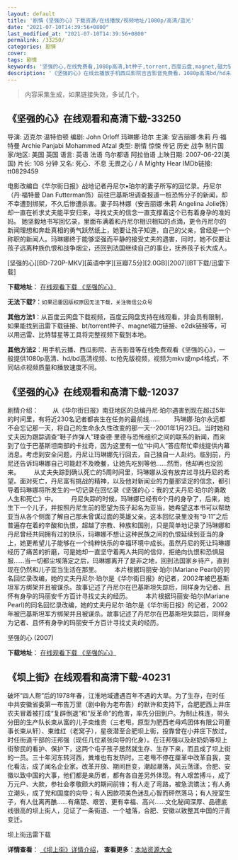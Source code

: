 ```yaml
---
layout: default
title: '剧情《坚强的心》下载资源/在线播放/视频地址/1080p/高清/蓝光'
date: "2021-07-10T14:39:56+0800"
last_modified_at: "2021-07-10T14:39:56+0800"
permalink: /33250/
categories: 剧情
cover:
tags: 剧情
keywords: '坚强的心,在线免费看,1080p高清,bt种子,torrent,百度云盘,magnet,磁力链,迅雷下载资源'
description: '《坚强的心》在线云播放手机西瓜影院吉吉影音免费看，1080p高清bd/hd未删减完整版和tc抢先枪版，mkv/mp4格式，附带bt/torrent种子、magnet/磁力链、百度云盘、网盘资源迅雷下载链接'
---
```


>内容采集生成，如果链接失效，多试几个。


## 《坚强的心》在线观看和高清下载-33250

导演: 迈克尔·温特伯顿 编剧: John Orloff 玛琳娜·珀尔 主演: 安吉丽娜·朱莉 丹·福特曼 Archie Panjabi Mohammed Afzal 类型: 剧情 惊悚 传记 历史 战争 制片国家/地区: 美国 英国 语言: 英语 法语 乌尔都语 阿拉伯语 上映日期: 2007-06-22(美国) 片长: 108 分钟 又名: 死心．不息 无畏之心 / A Mighty Hear IMDb链接: tt0829459

电影改编自《华尔街日报》战地记者丹尼尔•珀尔的妻子所写的回忆录。丹尼尔（丹·福特曼 Dan Futterman饰）前往巴基斯坦调查报道一桩恐怖分子的新闻，却不幸遭到绑架，不久后惨遭杀害。妻子玛林娜（安吉丽娜·朱莉 Angelina Jolie饰）却一直在祈求丈夫能平安归来，寻找丈夫的信念一直支撑着这个已有着身孕的准妈妈。 她坚毅地书写回忆录，里面布满着和丹尼尔相识相知的点滴，更令丹尼尔的新闻理想和奔赴真相的勇气跃然纸上，她要让孩子知道，自己的父亲，曾经是一个称职的新闻人。玛琳娜终于能够坚强而平静的接受丈夫的遇害，同时，她不仅要让孩子远离种族仇恨和战争烟尘，还回到法国继续自己的事业，抚养孩子长大成人。


[坚强的心][BD-720P-MKV][英语中字][豆瓣7.5分][2.0GB][2007][BT下载/迅雷下载]

**下载地址**： [在线观看下载 《坚强的心》](https://www.btdx8.com/torrent/a_mighty_hear_2007.html) 


**无法下载?**：`如果迅雷因版权原因无法下载，关注微信公众号 `

**其他方法1**：从百度云网盘下载视频，百度云网盘支持在线观看，非会员有限制，如果能找到迅雷下载链接、bt/torrent种子、magnet磁力链接、e2dk链接等，可以用迅雷、比特彗星等工具将完整视频下载到本地。

**其他方法2**：用手机云播、西瓜影院、吉吉影音等在线免费观看《坚强的心》，一般提供1080p高清、hd/bd高清视频、tc抢先版视频，视频为mkv或mp4格式，不同站点视频质量和播放速度不同。


## 《坚强的心》在线观看和高清下载-12037

剧情介绍： 　　从《华尔街日报》南亚地区的总编丹尼·珀尔遇害到现在超过5年的时间里，有将近230名记者都丧生在任务的最前线…… 　　玛琳娜·珀尔永远都不会忘记那一天，将自己的生命永久性改变的那一天--2001年1月23日。当时她和丈夫因为跟踪调查“鞋子炸弹人”理查德·里德与恐怖组织之间的联系的新闻，而来到了位于巴基斯坦南部的卡拉奇，因为这里有一位“中间人”答应帮忙牵线提供内幕消息。考虑到安全问题，丹尼让玛琳娜先行回去，自己独自一人赴约。临别前，丹尼还告诉玛琳娜自己可能赶不及晚餐，让她先吃别等他……然而，他却再也没回来。 　　从丈夫失踪到确认死亡的5周时间里，玛琳娜从没有放弃过寻找丹尼的希望。面对死亡，丹尼富有挑战的精神，以及他对新闻业的力量那坚定的信念，都引导着玛琳娜将所发生的一切记录在回忆录《坚强的心：我的丈夫丹尼·珀尔的勇敢人生和死亡》中。 　　丹尼失踪的时候，玛琳娜已经有6个月的身孕了，后来，她生下一个儿子，并按照丹尼生前的愿望为孩子起名为亚当，她希望这本书可以帮助亚当从各个侧面了解自己那未曾谋过面的英雄父亲。这本回忆录里没有“9·11”之后普遍存在着的辛酸和仇恨，超越了宗教、种族和国别，只是简单地记录了玛琳娜和丹尼曾经共同拥有过的快乐，玛琳娜不想让这种民族之间的仇恨延续到亚当的身上，她更希望儿子能够在一个纯粹快乐的幸福环境中成长。虽然丹尼的死让玛琳娜经历了痛苦的折磨，可是她却一直坚守着两人共同的信仰，拒绝向仇恨和恐惧屈服……当一切都尘埃落定之后，玛琳娜离开了是非之地，回到法国家乡待产，直到现在仍然和儿子亚当生活在那里。 　　本片根据玛丽安·珀尔(Mariane Pearl)的同名回忆录改编，她的丈夫丹尼尔·珀尔是《华尔街日报》的记者，2002年被巴基斯坦军方绑架并且被谋杀。故事记述了丹尼尔在巴基斯坦失踪后，同样身为记者、且怀有身孕的玛丽安千方百计寻找丈夫的经历。 　　本片根据玛丽安·珀尔(Mariane Pearl)的同名回忆录改编，她的丈夫丹尼尔·珀尔是《华尔街日报》的记者，2002年被巴基斯坦军方绑架并且被谋杀。故事记述了丹尼尔在巴基斯坦失踪后，同样身为记者、且怀有身孕的玛丽安千方百计寻找丈夫的经历。


坚强的心 (2007)

**下载地址**： [在线观看下载 《坚强的心》](https://www.btbtdy.me/btdy/dy7290.html) 


## 《坝上街》在线观看和高清下载-40231

破坏“四人帮&rdquo;后的1978年春，江淮地域遭遇百年不遇的大旱。为了生存，在时任中共安徽省委第一布告万里（剧中称为老布告）的默许和支持下，合肥肥西上井庄农夫冒着被打成&ldquo;复辟倒退”和&ldquo;反革命&rdquo;的危害，率先分田到户。为制止株连，带头分田的生产队长束从富的儿子束维贵（三老甩，原型为肥西老母鸡团体有限公司董事长束从轩）、束维红（老窝子），星夜潜至合肥坝上街，投靠曾在小井庄下放过，时任街道干部的汪邦强（现任几位紧张向导的化身）。在汪邦强以及赵奶奶等坝上街黎民的看护、保护下，这两个屯子孩子居然就生存、生存下来，而且成了坝上街的一员。三十年河东转河西，粪堆也有发热时。三老甩不停在厘革中改革自我，变化看法，成了闻名企业家。改革开放、期间巨变，潮起潮落，风云荡漾。合肥、安徽以致中国的大事，他们都是亲历者，都有各自差另外体现。有人艰苦搏斗，成了万元户、大款，参社会孝敬颇大的期间前锋；有人走了弯路，被急流镌汰；有人勇立潮头，成了党和国度的向导；有人因款项美色迷乱心智而砰然落马；有人授室生子，有人仳离再醮&hellip;…有痛楚、艰苦、更有幸福、高兴&hellip;…文化秘闻深厚、品德底线很高的坝上街人，见证了一条街道、一个墟落，合肥、安徽以致整其中国的汗青变迁。</p>


坝上街迅雷下载

**详情查看**： [《坝上街》详情介绍](/movie/40231/)， **查看更多**：[本站资源大全](/movie/t/all/)

